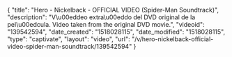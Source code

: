 {
    "title": "Hero - Nickelback - OFFICIAL VIDEO (Spider-Man Soundtrack)",
    "description": "V\u00eddeo extra\u00eddo del DVD original de la pel\u00edcula. Video taken from the original DVD movie.",
    "videoid": "139542594",
    "date_created": "1518028115",
    "date_modified": "1518028115",
    "type": "captivate",
    "layout": "video",
    "url": "\/v\/hero-nickelback-official-video-spider-man-soundtrack\/139542594"
}
